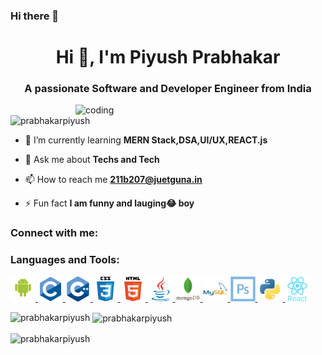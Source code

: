 ### Hi there 👋
<h1 align="center">Hi 👋, I'm Piyush Prabhakar</h1>
<h3 align="center">A passionate Software and Developer Engineer from India</h3>
<img align="right" alt="coding" width="400" border-radius="8%" src="https://www.lambdatest.com/resources/images/news24.gif">

<p align="left"> <img src="https://komarev.com/ghpvc/?username=prabhakarpiyush&label=Profile%20views&color=0e75b6&style=flat" alt="prabhakarpiyush" /> </p>

- 🌱 I’m currently learning **MERN Stack,DSA,UI/UX,REACT.js**

- 💬 Ask me about **Techs and Tech**

- 📫 How to reach me **211b207@juetguna.in**

- ⚡ Fun fact **I am funny and lauging😂 boy**

<h3 align="left">Connect with me:</h3>
<p align="left">
</p>

<h3 align="left">Languages and Tools:</h3>
<p align="left"> <a href="https://developer.android.com" target="_blank" rel="noreferrer"> <img src="https://raw.githubusercontent.com/devicons/devicon/master/icons/android/android-original-wordmark.svg" alt="android" width="40" height="40"/> </a> <a href="https://www.cprogramming.com/" target="_blank" rel="noreferrer"> <img src="https://raw.githubusercontent.com/devicons/devicon/master/icons/c/c-original.svg" alt="c" width="40" border-radius="8%" height="40"/> </a> <a href="https://www.w3schools.com/cpp/" target="_blank" rel="noreferrer"> <img src="https://raw.githubusercontent.com/devicons/devicon/master/icons/cplusplus/cplusplus-original.svg" alt="cplusplus" width="40" height="40"/> </a> <a href="https://www.w3schools.com/css/" target="_blank" rel="noreferrer"> <img src="https://raw.githubusercontent.com/devicons/devicon/master/icons/css3/css3-original-wordmark.svg" alt="css3" width="40" border-radius="8%" height="40"/> </a> <a href="https://www.w3.org/html/" target="_blank" rel="noreferrer"> <img src="https://raw.githubusercontent.com/devicons/devicon/master/icons/html5/html5-original-wordmark.svg" alt="html5" width="40" height="40"/> </a> <a href="https://www.java.com" target="_blank" rel="noreferrer"> <img src="https://raw.githubusercontent.com/devicons/devicon/master/icons/java/java-original.svg" alt="java" width="40" border-radius="8%" height="40"/> </a> <a href="https://www.mongodb.com/" target="_blank" rel="noreferrer"> <img src="https://raw.githubusercontent.com/devicons/devicon/master/icons/mongodb/mongodb-original-wordmark.svg" alt="mongodb" width="40" height="40"/> </a> <a href="https://www.mysql.com/" target="_blank" rel="noreferrer"> <img src="https://raw.githubusercontent.com/devicons/devicon/master/icons/mysql/mysql-original-wordmark.svg" alt="mysql" width="40" border-radius="8%" height="40"/> </a> <a href="https://www.photoshop.com/en" target="_blank" rel="noreferrer"> <img src="https://raw.githubusercontent.com/devicons/devicon/master/icons/photoshop/photoshop-line.svg" alt="photoshop" width="40" height="40"/> </a> <a href="https://www.python.org" target="_blank" rel="noreferrer"> <img src="https://raw.githubusercontent.com/devicons/devicon/master/icons/python/python-original.svg" alt="python" width="40" border-radius="8%" height="40"/> </a> <a href="https://reactjs.org/" target="_blank" rel="noreferrer"> <img src="https://raw.githubusercontent.com/devicons/devicon/master/icons/react/react-original-wordmark.svg" alt="react" width="40" height="40"/> </a> </p>

<p><img align="left" src="https://github-readme-stats.vercel.app/api/top-langs?username=prabhakarpiyush&show_icons=true&locale=en&layout=compact" alt="prabhakarpiyush" /></p>

<p>&nbsp;<img align="center" src="https://github-readme-stats.vercel.app/api?username=prabhakarpiyush&show_icons=true&locale=en" alt="prabhakarpiyush" /></p>

<p><img align="center" src="https://github-readme-streak-stats.herokuapp.com/?user=prabhakarpiyush&" alt="prabhakarpiyush" /></p>
